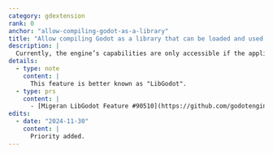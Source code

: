 ```yaml
---
category: gdextension
rank: 0
anchor: "allow-compiling-godot-as-a-library"
title: "Allow compiling Godot as a library that can be loaded and used by other applications"
description: |
  Currently, the engine’s capabilities are only accessible if the application itself is a Godot application. However, there are many situations where an application might want to use Godot as an intermediary.  One case would be an application that uses native OS API for it’s UI, but needs Godot to render a complex 3D scene. Our goal is to make Godot available as a library to expand the possible uses of the engine.
details:
  - type: note
    content: |
      This feature is better known as "LibGodot".
  - type: prs
    content: |
      - [Migeran LibGodot Feature #90510](https://github.com/godotengine/godot/pull/90510)
edits:
  - date: "2024-11-30"
    content: |
      Priority added.
---
```

